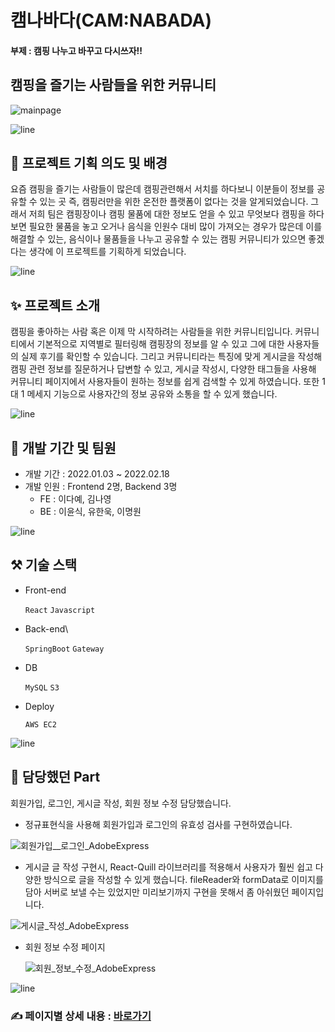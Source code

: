# 캠나바다(CAM:NABADA)

#### 부제 : 캠핑 나누고 바꾸고 다시쓰자!!
### 
## 캠핑을 즐기는 사람들을 위한 커뮤니티

![mainpage](https://user-images.githubusercontent.com/82032072/232197482-0f6bdcdf-114f-4ef9-846d-e8c1f7e44030.png)

![line](https://user-images.githubusercontent.com/82032072/232197445-de6d87f9-9969-4790-8eb4-ade5d724e54d.png)

## 📖 프로젝트 기획 의도 및 배경

요즘 캠핑을 즐기는 사람들이 많은데 캠핑관련해서 서치를 하다보니 이분들이 정보를 공유할 수 있는 곳 즉, 캠핑러만을 위한 온전한 플랫폼이 없다는 것을 알게되었습니다. 그래서 저희 팀은 캠핑장이나 캠핑 물품에 대한 정보도 얻을 수 있고 무엇보다 캠핑을 하다보면 필요한 물품을 놓고 오거나 음식을 인원수 대비 많이 가져오는 경우가 많은데 이를 해결할 수 있는, 음식이나 물품들을 나누고 공유할 수 있는 캠핑 커뮤니티가 있으면 좋겠다는 생각에 이 프로젝트를 기획하게 되었습니다. 



![line](https://user-images.githubusercontent.com/82032072/232197445-de6d87f9-9969-4790-8eb4-ade5d724e54d.png)

## ✨ 프로젝트 소개

캠핑을 좋아하는 사람 혹은 이제 막 시작하려는 사람들을 위한 커뮤니티입니다. 커뮤니티에서 기본적으로 지역별로 필터링해 캠핑장의 정보를 알 수 있고 그에 대한 사용자들의 실제 후기를 확인할 수 있습니다. 그리고 커뮤니티라는 특징에 맞게 게시글을 작성해 캠핑 관련 정보를 질문하거나 답변할 수 있고, 게시글 작성시, 다양한 태그들을 사용해 커뮤니티 페이지에서 사용자들이 원하는 정보를 쉽게 검색할 수 있게 하였습니다. 또한 1대 1 메세지 기능으로 사용자간의 정보 공유와 소통을 할 수 있게 했습니다.

 

![line](https://user-images.githubusercontent.com/82032072/232197445-de6d87f9-9969-4790-8eb4-ade5d724e54d.png)

## 🌿 개발 기간 및 팀원

- 개발 기간 : 2022.01.03 ~ 2022.02.18
- 개발 인원 : Frontend 2명, Backend 3명
  - FE : 이다예, 김나영
  - BE : 이윤식, 유한욱, 이명원 



![line](https://user-images.githubusercontent.com/82032072/232197445-de6d87f9-9969-4790-8eb4-ade5d724e54d.png)

## ⚒️ 기술 스택

- Front-end

  `React` `Javascript`

- Back-end\

  `SpringBoot` `Gateway` 

- DB

  `MySQL` `S3`

- Deploy

  `AWS EC2` 



![line](https://user-images.githubusercontent.com/82032072/232197445-de6d87f9-9969-4790-8eb4-ade5d724e54d.png)

## 🔖 담당했던 Part

회원가입, 로그인, 게시글 작성, 회원 정보 수정 담당했습니다.

- 정규표현식을 사용해 회원가입과 로그인의 유효성 검사를 구현하였습니다.

![회원가입__로그인_AdobeExpress](https://user-images.githubusercontent.com/82032072/232183285-de3fd109-75f9-4757-b13d-aed338ad87ae.gif)

- 게시글 글 작성 구현시, React-Quill 라이브러리를 적용해서 사용자가 훨씬 쉽고 다양한 방식으로 글을 작성할 수 있게 했습니다. fileReader와 formData로 이미지를 담아 서버로 보낼 수는 있었지만 미리보기까지 구현을 못해서 좀 아쉬웠던 페이지입니다.

![게시글_작성_AdobeExpress](https://user-images.githubusercontent.com/82032072/232194335-79e83246-366e-43de-af4e-840735488145.gif)

- 회원 정보 수정 페이지

  ![회원_정보_수정_AdobeExpress](https://user-images.githubusercontent.com/82032072/232194864-e9f58f2e-285c-4d20-80d8-d3124ddc91e0.gif)

![line](https://user-images.githubusercontent.com/82032072/232197445-de6d87f9-9969-4790-8eb4-ade5d724e54d.png)

### ✍️ 페이지별 상세 내용 : [바로가기](https://www.notion.so/dayelee/b1449d4872dd4773a23d684e6c29c7a7?pvs=4)







